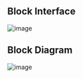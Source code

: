 ## Block Interface
![image](https://github.com/Ahmedtayel22/Digital-IC-Design/assets/105231666/e76a7b55-89ed-4896-98fa-b2c4f126d21d)
## Block Diagram
![image](https://github.com/Ahmedtayel22/Digital-IC-Design/assets/105231666/575c5947-48b3-44b4-927e-0ef9acb959f9)

